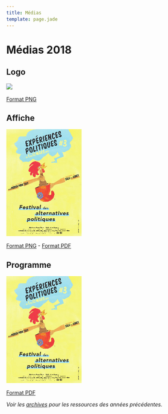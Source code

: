 ```yaml
---
title: Médias
template: page.jade
---
```


# Médias 2018

## Logo

[![](/img/logo.png)](assets/expepol-logo.png)

[Format PNG](assets/expepol-logo.png)


## Affiche

[![](assets/expepol-2018-affiche-small.png)](assets/expepol-2018-affiche.png)

[Format PNG](assets/expepol-2018-affiche.png) - [Format PDF](assets/expepol-2018-affiche.pdf)

## Programme

[![](assets/expepol-2018-affiche-small.png)](assets/expepol-2018-programme.pdf)

[Format PDF](assets/expepol-2018-programme.pdf)

*Voir les [archives](/archives/) pour les ressources des années précédentes.*
